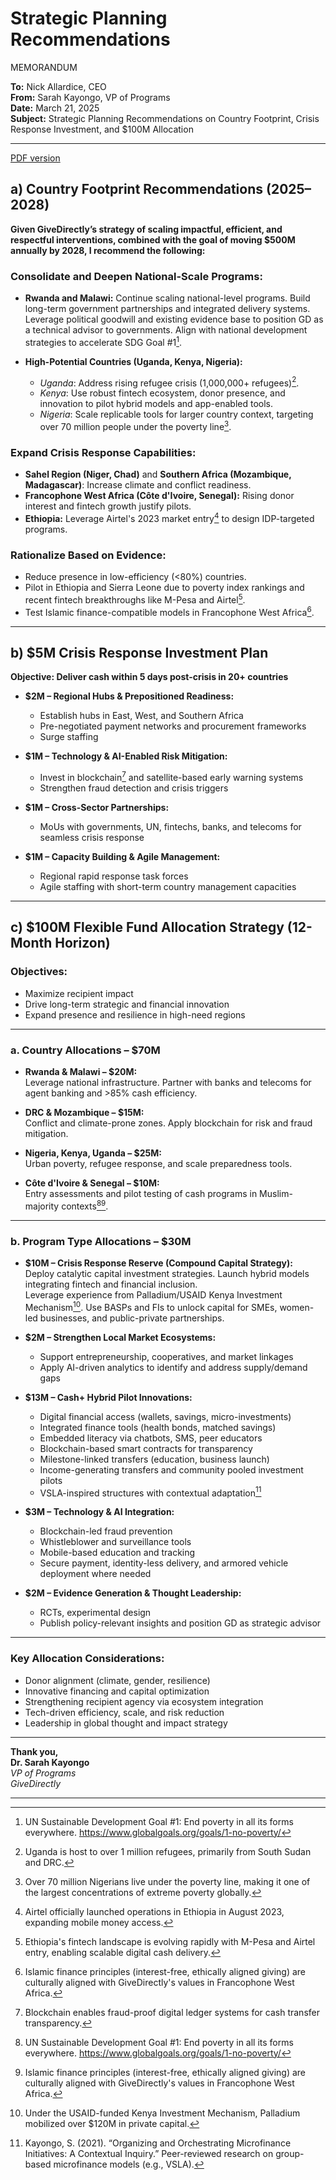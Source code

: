 # Strategic Planning Recommendations

MEMORANDUM 

**To:** Nick Allardice, CEO  
**From:** Sarah Kayongo, VP of Programs  
**Date:** March 21, 2025  
**Subject:** Strategic Planning Recommendations on Country Footprint, Crisis Response Investment, and $100M Allocation  

---

[PDF version](Task1.pdf)

## a) Country Footprint Recommendations (2025–2028)

**Given GiveDirectly’s strategy of scaling impactful, efficient, and respectful interventions, combined with the goal of moving $500M annually by 2028, I recommend the following:**

### Consolidate and Deepen National-Scale Programs:
- **Rwanda and Malawi:** Continue scaling national-level programs. Build long-term government partnerships and integrated delivery systems. Leverage political goodwill and existing evidence base to position GD as a technical advisor to governments. Align with national development strategies to accelerate SDG Goal #1[^1].

- **High-Potential Countries (Uganda, Kenya, Nigeria):**
  - *Uganda*: Address rising refugee crisis (1,000,000+ refugees)[^2].
  - *Kenya*: Use robust fintech ecosystem, donor presence, and innovation to pilot hybrid models and app-enabled tools.
  - *Nigeria*: Scale replicable tools for larger country context, targeting over 70 million people under the poverty line[^3].

### Expand Crisis Response Capabilities:
- **Sahel Region (Niger, Chad)** and **Southern Africa (Mozambique, Madagascar)**: Increase climate and conflict readiness.
- **Francophone West Africa (Côte d'Ivoire, Senegal):** Rising donor interest and fintech growth justify pilots.
- **Ethiopia:** Leverage Airtel's 2023 market entry[^4] to design IDP-targeted programs.

### Rationalize Based on Evidence:
- Reduce presence in low-efficiency (<80%) countries.
- Pilot in Ethiopia and Sierra Leone due to poverty index rankings and recent fintech breakthroughs like M-Pesa and Airtel[^5].
- Test Islamic finance-compatible models in Francophone West Africa[^6].

---

## b) $5M Crisis Response Investment Plan

**Objective: Deliver cash within 5 days post-crisis in 20+ countries**

- **$2M – Regional Hubs & Prepositioned Readiness:**
  - Establish hubs in East, West, and Southern Africa
  - Pre-negotiated payment networks and procurement frameworks
  - Surge staffing

- **$1M – Technology & AI-Enabled Risk Mitigation:**
  - Invest in blockchain[^7] and satellite-based early warning systems
  - Strengthen fraud detection and crisis triggers

- **$1M – Cross-Sector Partnerships:**
  - MoUs with governments, UN, fintechs, banks, and telecoms for seamless crisis response

- **$1M – Capacity Building & Agile Management:**
  - Regional rapid response task forces
  - Agile staffing with short-term country management capacities

---

## c) $100M Flexible Fund Allocation Strategy (12-Month Horizon)

### Objectives:
- Maximize recipient impact
- Drive long-term strategic and financial innovation
- Expand presence and resilience in high-need regions

---

### **a. Country Allocations – $70M**

- **Rwanda & Malawi – $20M:**  
  Leverage national infrastructure. Partner with banks and telecoms for agent banking and >85% cash efficiency.

- **DRC & Mozambique – $15M:**  
  Conflict and climate-prone zones. Apply blockchain for risk and fraud mitigation.

- **Nigeria, Kenya, Uganda – $25M:**  
  Urban poverty, refugee response, and scale preparedness tools.

- **Côte d'Ivoire & Senegal – $10M:**  
  Entry assessments and pilot testing of cash programs in Muslim-majority contexts[^1][^6].

---

### **b. Program Type Allocations – $30M**

- **$10M – Crisis Response Reserve (Compound Capital Strategy):**  
  Deploy catalytic capital investment strategies. Launch hybrid models integrating fintech and financial inclusion.  
  Leverage experience from Palladium/USAID Kenya Investment Mechanism[^8]. Use BASPs and FIs to unlock capital for SMEs, women-led businesses, and public-private partnerships.

- **$2M – Strengthen Local Market Ecosystems:**
  - Support entrepreneurship, cooperatives, and market linkages
  - Apply AI-driven analytics to identify and address supply/demand gaps

- **$13M – Cash+ Hybrid Pilot Innovations:**
  - Digital financial access (wallets, savings, micro-investments)
  - Integrated finance tools (health bonds, matched savings)
  - Embedded literacy via chatbots, SMS, peer educators
  - Blockchain-based smart contracts for transparency
  - Milestone-linked transfers (education, business launch)
  - Income-generating transfers and community pooled investment pilots
  - VSLA-inspired structures with contextual adaptation[^9]

- **$3M – Technology & AI Integration:**
  - Blockchain-led fraud prevention
  - Whistleblower and surveillance tools
  - Mobile-based education and tracking
  - Secure payment, identity-less delivery, and armored vehicle deployment where needed

- **$2M – Evidence Generation & Thought Leadership:**
  - RCTs, experimental design
  - Publish policy-relevant insights and position GD as strategic advisor

---

### Key Allocation Considerations:
- Donor alignment (climate, gender, resilience)
- Innovative financing and capital optimization
- Strengthening recipient agency via ecosystem integration
- Tech-driven efficiency, scale, and risk reduction
- Leadership in global thought and impact strategy

---

**Thank you,**  
**Dr. Sarah Kayongo**  
*VP of Programs*  
*GiveDirectly*

---

[^1]: UN Sustainable Development Goal #1: End poverty in all its forms everywhere. https://www.globalgoals.org/goals/1-no-poverty/
[^2]: Uganda is host to over 1 million refugees, primarily from South Sudan and DRC.
[^3]: Over 70 million Nigerians live under the poverty line, making it one of the largest concentrations of extreme poverty globally.
[^4]: Airtel officially launched operations in Ethiopia in August 2023, expanding mobile money access.
[^5]: Ethiopia's fintech landscape is evolving rapidly with M-Pesa and Airtel entry, enabling scalable digital cash delivery.
[^6]: Islamic finance principles (interest-free, ethically aligned giving) are culturally aligned with GiveDirectly's values in Francophone West Africa.
[^7]: Blockchain enables fraud-proof digital ledger systems for cash transfer transparency.
[^8]: Under the USAID-funded Kenya Investment Mechanism, Palladium mobilized over $120M in private capital.
[^9]: Kayongo, S. (2021). “Organizing and Orchestrating Microfinance Initiatives: A Contextual Inquiry.” Peer-reviewed research on group-based microfinance models (e.g., VSLA).